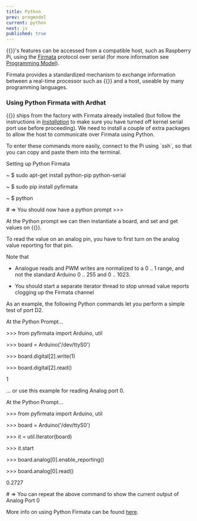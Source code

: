 ```yaml
---
title: Python
prev: progmodel
current: python
next: js
published: true
---
```




{{<ardhat>}}'s features can be accessed from a compatible host, such as Raspberry Pi, using the [Firmata](https://github.com/firmata/protocol) protocol over serial (for more information see [Programming Model](/doc/progmodel/)).

Firmata provides a standardized mechanism to exchange information between a real-time processor such as {{<ardhat>}} and a host, useable by many programming languages.


### Using Python Firmata with Ardhat

{{<ardhat>}} ships from the factory with Firmata already installed (but follow the instructions in [_Installation_](/doc/installation) to make sure you have turned off kernel serial port use before proceeding). We need to install a couple of extra packages to allow the host to communicate over Firmata using Python.

<div class="note info">
  <p>To enter these commands more easily, connect to the Pi using `ssh`, so that you can copy and paste them into the terminal.</p>
</div>



<section class="quickstart" >
  <div class="grid">
    <div class="unit .half code">
      <p class="title">Setting up Python Firmata</p>
      <div class="shell">
        <p class="line">
          <span class="path">~</span>
          <span class="prompt">$</span>
          <span class="command">sudo apt-get install python-pip python-serial</span>
        </p>        
        <p class="line">
          <span class="path">~</span>
          <span class="prompt">$</span>
          <span class="command">sudo pip install pyfirmata</span>
        </p>
        <p class="line">
          <span class="path">~</span>
          <span class="prompt">$</span>
          <span class="command">python</span>
        </p>
        <p class="line">
          <span class="output"># => You should now have a python prompt >>></span>
        </p>
      </div>
    </div>
    <div class="clear"></div>
  </div>
</section>

At the Python prompt we can then instantiate a board, and set and get values on {{<ardhat>}}.

To read the value on an analog pin, you have to first turn on the analog value reporting for that pin.

Note that

- Analogue reads and PWM writes are normalized to a 0 .. 1 range, and not the standard Arduino 0 .. 255 and 0 .. 1023.

- You should start a separate iterator thread to stop unread value reports clogging up the Firmata channel


As an example, the following Python commands let you perform a simple test of port D2.

<section class="quickstart" >
  <div class="grid">
    <div class="unit .half code">
      <p class="title">At the Python Prompt... </p>
      <div class="shell">
        <p class="line">
          <span class="prompt">>>></span>
          <span class="command">from pyfirmata import Arduino, util</span>
        </p>        
        <p class="line">
          <span class="prompt">>>></span>
          <span class="command">board = Arduino('/dev/ttyS0')</span>
        </p>
        <p class="line">
          <span class="prompt">>>></span>
          <span class="command">board.digital[2].write(1)</span>
        </p>
        <p class="line">
          <p class="line">
          <span class="prompt">>>></span>
          <span class="command">board.digital[2].read()</span>
        </p>
        <p class="line">
          <span class="command">1</span>
        </p>
        <p class="line">
        <p class="line">
        </p>
      </div>
    </div>
    <div class="clear"></div>
  </div>
</section>



... or use this example for reading Analog port 0.

<section class="quickstart" >
  <div class="grid">
    <div class="unit .half code">
      <p class="title">At the Python Prompt... </p>
      <div class="shell">
        <p class="line">
          <span class="prompt">>>></span>
          <span class="command">from pyfirmata import Arduino, util</span>
        </p>        
        <p class="line">
          <span class="prompt">>>></span>
          <span class="command">board = Arduino('/dev/ttyS0')</span>
        </p>
        <p class="line">
          <span class="prompt">>>></span>
          <span class="command">it = util.Iterator(board)</span>
        </p>
        <p class="line">
          <p class="line">
          <span class="prompt">>>></span>
          <span class="command">it.start</span>
        </p>
        <p class="line">
          <span class="prompt">>>></span>
          <span class="command"> board.analog[0].enable_reporting()</span>
        </p>
        <p class="line">
          <span class="prompt">>>></span>
          <span class="command">board.analog[0].read()</span>
        </p>
        <p class="line">
          <span class="command">0.2727</span>
        </p>
        <p class="line">
        <p class="line">
          <span class="output"># => You can repeat the above command to show the current output of Analog Port 0</span>
        </p>
      </div>
    </div>
    <div class="clear"></div>
  </div>
</section>




More info on using Python Firmata can be found [here](https://github.com/tino/pyFirmata).
